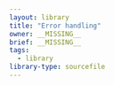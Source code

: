 ```yaml
---
layout: library
title: "Error handling"
owner: __MISSING__
brief: __MISSING__
tags:
  - library
library-type: sourcefile
---
```

